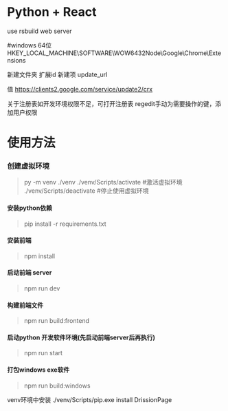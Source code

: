 


# Python + React


use rsbuild web server

#windows 64位
HKEY_LOCAL_MACHINE\SOFTWARE\WOW6432Node\Google\Chrome\Extensions

新建文件夹  扩展id
新建项  update_url

值  https://clients2.google.com/service/update2/crx

关于注册表如开发环境权限不足，可打开注册表 regedit手动为需要操作的键，添加用户权限


# 使用方法

### 创建虚拟环境
> py -m venv ./venv
> ./venv/Scripts/activate           #激活虚拟环境
> ./venv/Scripts/deactivate         #停止使用虚拟环境

#### 安装python依赖

> pip install -r requirements.txt

#### 安装前端
> npm install

#### 启动前端 server
> npm run dev

#### 构建前端文件 
> npm run build:frontend

#### 启动python 开发软件环境(先启动前端server后再执行)
> npm run start

#### 打包windows exe软件
> npm run build:windows


venv环境中安装
./venv/Scripts/pip.exe install DrissionPage
